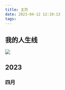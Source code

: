 ```yaml
---
title: 主页
date: 2023-04-12 12:10:13
tags:
---
```


## 我的人生线

![](/images/1/人生时间线.jpg)


## 2023

### 四月



